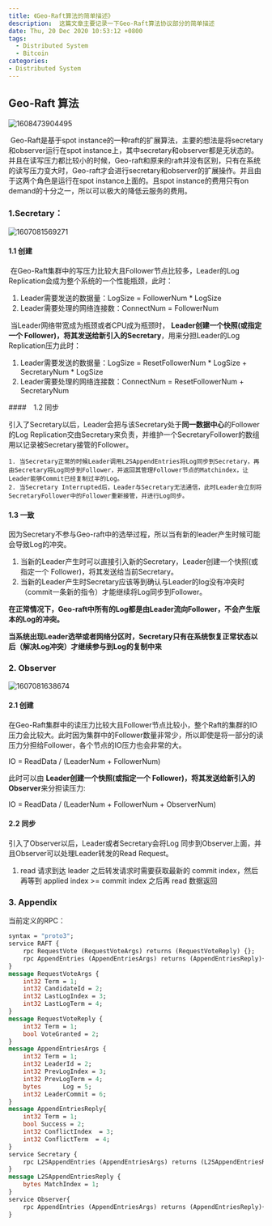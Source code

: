 ```yaml
---
title: 《Geo-Raft算法的简单描述》
description:  这篇文章主要记录一下Geo-Raft算法协议部分的简单描述
date: Thu, 20 Dec 2020 10:53:12 +0800
tags:
  - Distributed System
  - Bitcoin
categories:
- Distributed System
---
```




## Geo-Raft 算法

![1608473904495](http://img.jackdu.cn/github/1608473904495.png)

​	Geo-Raft是基于spot instance的一种raft的扩展算法，主要的想法是将secretary和observer运行在spot instance上，其中secretary和observer都是无状态的。并且在读写压力都比较小的时候，Geo-raft和原来的raft并没有区别，只有在系统的读写压力变大时，Geo-raft才会进行secretary和observer的扩展操作。并且由于这两个角色是运行在spot instance上面的。且spot instance的费用只有on demand的十分之一，所以可以极大的降低云服务的费用。

### 1.Secretary：

![1607081569271](http://img.jackdu.cn/github/1607081569271.png)

#### 1.1 创建

​	在Geo-Raft集群中的写压力比较大且Follower节点比较多，Leader的Log Replication会成为整个系统的一个性能瓶颈，此时：

1. Leader需要发送的数据量：LogSize = FollowerNum * LogSize
2. Leader需要处理的网络连接数：ConnectNum =  FollowerNum

​	当Leader网络带宽成为瓶颈或者CPU成为瓶颈时， **Leader创建一个快照(或指定一个 Follower)，将其发送给新引入的Secretary**，用来分担Leader的Log Replication压力此时：

1. Leader需要发送的数据量：LogSize = ResetFollowerNum  * LogSize + SecretaryNum * LogSize 
2. Leader需要处理的网络连接数：ConnectNum =  ResetFollowerNum  +  SecretaryNum

####　1.2 同步

​	引入了Secretary以后，Leader会把与该Secretary处于**同一数据中心**的Follower的Log Replication交由Secretary来负责，并维护一个SecretaryFollower的数组用以记录被Secretary接管的Follower。

 	1. 当Secretary正常的时候Leader调用L2SAppendEntries将Log同步到Secretary，再由Secretary将Log同步到Follower，并返回其管理Follower节点的Matchindex，让Leader能够Commit已经复制过半的Log。
 	2. 当Secretary Interrupted后，Leader与Secretary无法通信，此时Leader会立刻将SecretaryFollower中的Follower重新接管，并进行Log同步。

#### 1.3 一致

​	因为Secretary不参与Geo-raft中的选举过程，所以当有新的leader产生时候可能会导致Log的冲突。

1. 当新的Leader产生时可以直接引入新的Secretary，Leader创建一个快照(或指定一个 Follower)，将其发送给当前Secretary。
2. 当新的Leader产生时Secretary应该等到确认与Leader的log没有冲突时（commit一条新的指令）才能继续将Log同步到Follower。

**在正常情况下，Geo-raft中所有的Log都是由Leader流向Follower，不会产生版本的Log的冲突。**

**当系统出现Leader选举或者网络分区时，Secretary只有在系统恢复正常状态以后（解决Log冲突）才继续参与到Log的复制中来**

### 2. Observer

![1607081638674](http://img.jackdu.cn/github/1607081638674.png)

#### 2.1 创建

​	在Geo-Raft集群中的读压力比较大且Follower节点比较小，整个Raft的集群的IO压力会比较大。此时因为集群中的Follower数量非常少，所以即使是将一部分的读压力分担给Follower，各个节点的IO压力也会非常的大。

IO = ReadData / (LeaderNum + FollowerNum)

此时可以由 **Leader创建一个快照(或指定一个 Follower)，将其发送给新引入的Observer**来分担读压力:

IO = ReadData / (LeaderNum + FollowerNum + ObserverNum)

#### 2.2 同步

引入了Observer以后，Leader或者Secretary会将Log 同步到Observer上面，并且Observer可以处理Leader转发的Read Request。

1.  read 请求到达 leader 之后转发请求时需要获取最新的 commit index，然后再等到 applied index >= commit index 之后再 read 数据返回 



### 3. Appendix

当前定义的RPC：


~~~protobuf
syntax = "proto3";
service RAFT {
    rpc RequestVote (RequestVoteArgs) returns (RequestVoteReply) {};
    rpc AppendEntries (AppendEntriesArgs) returns (AppendEntriesReply){};
}
message RequestVoteArgs {
    int32 Term = 1;
    int32 CandidateId = 2;
    int32 LastLogIndex = 3;
    int32 LastLogTerm = 4;
}
message RequestVoteReply {
    int32 Term = 1;        
    bool VoteGranted = 2; 
}
message AppendEntriesArgs {
    int32 Term = 1;     
    int32 LeaderId = 2;  
    int32 PrevLogIndex = 3;      
    int32 PrevLogTerm = 4;      
    bytes      Log = 5;  
    int32 LeaderCommit = 6;    
}
message AppendEntriesReply{
    int32 Term = 1;             
    bool Success = 2;       
    int32 ConflictIndex  = 3;
    int32 ConflictTerm  = 4;
}
service Secretary {
    rpc L2SAppendEntries (AppendEntriesArgs) returns (L2SAppendEntriesReply) {};
}
message L2SAppendEntriesReply {
    bytes MatchIndex = 1;
}
service Observer{
    rpc AppendEntries (AppendEntriesArgs) returns (AppendEntriesReply){};
}
~~~


